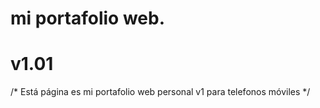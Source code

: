 # mi portafolio web.
# v1.01
/* Está página es mi portafolio web personal v1 para telefonos móviles */
